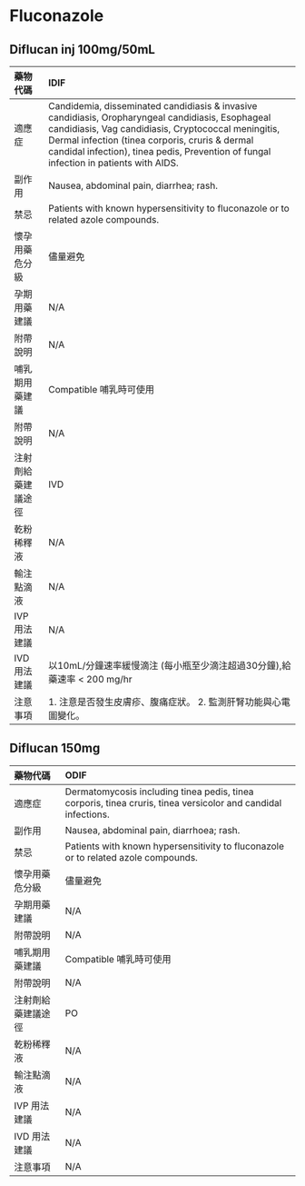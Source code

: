 # Fluconazole

## Diflucan inj 100mg/50mL

| 藥物代碼           | IDIF                                                                                                                                                                                                                                                                                                |
|:-------------------|:----------------------------------------------------------------------------------------------------------------------------------------------------------------------------------------------------------------------------------------------------------------------------------------------------|
| 適應症             | Candidemia, disseminated candidiasis & invasive candidiasis, Oropharyngeal candidiasis, Esophageal candidiasis, Vag candidiasis, Cryptococcal meningitis, Dermal infection (tinea corporis, cruris & dermal candidal infection), tinea pedis, Prevention of fungal infection in patients with AIDS. |
| 副作用             | Nausea, abdominal pain, diarrhea; rash.                                                                                                                                                                                                                                                             |
| 禁忌               | Patients with known hypersensitivity to fluconazole or to related azole compounds.                                                                                                                                                                                                                  |
| 懷孕用藥危分級     | 儘量避免                                                                                                                                                                                                                                                                                            |
| 孕期用藥建議       | N/A                                                                                                                                                                                                                                                                                                 |
| 附帶說明           | N/A                                                                                                                                                                                                                                                                                                 |
| 哺乳期用藥建議     | Compatible 哺乳時可使用                                                                                                                                                                                                                                                                             |
| 附帶說明           | N/A                                                                                                                                                                                                                                                                                                 |
| 注射劑給藥建議途徑 | IVD                                                                                                                                                                                                                                                                                                 |
| 乾粉稀釋液         | N/A                                                                                                                                                                                                                                                                                                 |
| 輸注點滴液         | N/A                                                                                                                                                                                                                                                                                                 |
| IVP 用法建議       | N/A                                                                                                                                                                                                                                                                                                 |
| IVD 用法建議       | 以10mL/分鐘速率緩慢滴注 (每小瓶至少滴注超過30分鐘),給藥速率 < 200 mg/hr                                                                                                                                                                                                                             |
| 注意事項           | 1. 注意是否發生皮膚疹、腹痛症狀。 2. 監測肝腎功能與心電圖變化。                                                                                                                                                                                                                                     |

## Diflucan 150mg

| 藥物代碼           | ODIF                                                                                                          |
|:-------------------|:--------------------------------------------------------------------------------------------------------------|
| 適應症             | Dermatomycosis including tinea pedis, tinea corporis, tinea cruris, tinea versicolor and candidal infections. |
| 副作用             | Nausea, abdominal pain, diarrhoea; rash.                                                                      |
| 禁忌               | Patients with known hypersensitivity to fluconazole or to related azole compounds.                            |
| 懷孕用藥危分級     | 儘量避免                                                                                                      |
| 孕期用藥建議       | N/A                                                                                                           |
| 附帶說明           | N/A                                                                                                           |
| 哺乳期用藥建議     | Compatible 哺乳時可使用                                                                                       |
| 附帶說明           | N/A                                                                                                           |
| 注射劑給藥建議途徑 | PO                                                                                                            |
| 乾粉稀釋液         | N/A                                                                                                           |
| 輸注點滴液         | N/A                                                                                                           |
| IVP 用法建議       | N/A                                                                                                           |
| IVD 用法建議       | N/A                                                                                                           |
| 注意事項           | N/A                                                                                                           |

